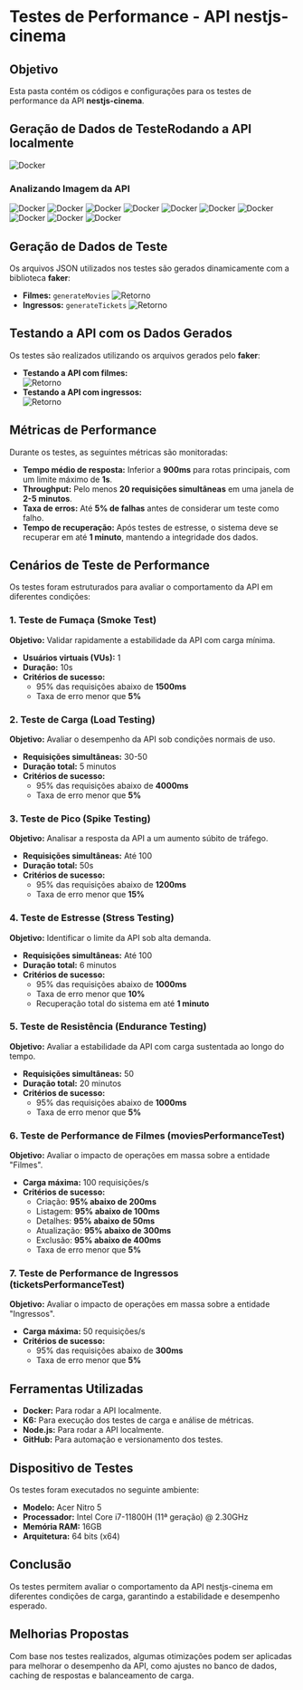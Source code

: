 # Testes de Performance - API nestjs-cinema

## Objetivo

Esta pasta contém os códigos e configurações para os testes de performance da API **nestjs-cinema**.

## Geração de Dados de TesteRodando a API localmente

![Docker](../Assets/docker.png)

### Analizando Imagem da API

![Docker](../Assets/Analyzing-img1.png)
![Docker](../Assets/Analyzing-img3.png)
![Docker](../Assets/Analyzing-img4.png)
![Docker](../Assets/Analyzing-img5.png)
![Docker](../Assets/Analyzing-img6.png)
![Docker](../Assets/Analyzing-img7.png)
![Docker](../Assets/Analyzing-img8.png)
![Docker](../Assets/Analyzing-img9.png)
![Docker](../Assets/Analyzing-img10.png)
![Docker](../Assets/Analyzing-img11.png)

## Geração de Dados de Teste

Os arquivos JSON utilizados nos testes são gerados dinamicamente com a biblioteca **faker**:

- **Filmes:** `generateMovies`
  ![Retorno](../Assets/jsonm.png)
- **Ingressos:** `generateTickets`
  ![Retorno](../Assets/jsont.png)

## Testando a API com os Dados Gerados

Os testes são realizados utilizando os arquivos gerados pelo **faker**:

- **Testando a API com filmes:**  
  ![Retorno](../Assets/t1.png)
- **Testando a API com ingressos:**  
  ![Retorno](../Assets/t2.png)

## Métricas de Performance

Durante os testes, as seguintes métricas são monitoradas:

- **Tempo médio de resposta:** Inferior a **900ms** para rotas principais, com um limite máximo de **1s**.
- **Throughput:** Pelo menos **20 requisições simultâneas** em uma janela de **2-5 minutos**.
- **Taxa de erros:** Até **5% de falhas** antes de considerar um teste como falho.
- **Tempo de recuperação:** Após testes de estresse, o sistema deve se recuperar em até **1 minuto**, mantendo a integridade dos dados.

## Cenários de Teste de Performance

Os testes foram estruturados para avaliar o comportamento da API em diferentes condições:

### 1. Teste de Fumaça (Smoke Test)
**Objetivo:** Validar rapidamente a estabilidade da API com carga mínima.
- **Usuários virtuais (VUs):** 1
- **Duração:** 10s
- **Critérios de sucesso:**
  - 95% das requisições abaixo de **1500ms**
  - Taxa de erro menor que **5%**

### 2. Teste de Carga (Load Testing)
**Objetivo:** Avaliar o desempenho da API sob condições normais de uso.
- **Requisições simultâneas:** 30-50
- **Duração total:** 5 minutos
- **Critérios de sucesso:**
  - 95% das requisições abaixo de **4000ms**
  - Taxa de erro menor que **5%**

### 3. Teste de Pico (Spike Testing)
**Objetivo:** Analisar a resposta da API a um aumento súbito de tráfego.
- **Requisições simultâneas:** Até 100
- **Duração total:** 50s
- **Critérios de sucesso:**
  - 95% das requisições abaixo de **1200ms**
  - Taxa de erro menor que **15%**

### 4. Teste de Estresse (Stress Testing)
**Objetivo:** Identificar o limite da API sob alta demanda.
- **Requisições simultâneas:** Até 100
- **Duração total:** 6 minutos
- **Critérios de sucesso:**
  - 95% das requisições abaixo de **1000ms**
  - Taxa de erro menor que **10%**
  - Recuperação total do sistema em até **1 minuto**

### 5. Teste de Resistência (Endurance Testing)
**Objetivo:** Avaliar a estabilidade da API com carga sustentada ao longo do tempo.
- **Requisições simultâneas:** 50
- **Duração total:** 20 minutos
- **Critérios de sucesso:**
  - 95% das requisições abaixo de **1000ms**
  - Taxa de erro menor que **5%**

### 6. Teste de Performance de Filmes (moviesPerformanceTest)
**Objetivo:** Avaliar o impacto de operações em massa sobre a entidade "Filmes".
- **Carga máxima:** 100 requisições/s
- **Critérios de sucesso:**
  - Criação: **95% abaixo de 200ms**
  - Listagem: **95% abaixo de 100ms**
  - Detalhes: **95% abaixo de 50ms**
  - Atualização: **95% abaixo de 300ms**
  - Exclusão: **95% abaixo de 400ms**
  - Taxa de erro menor que **5%**

### 7. Teste de Performance de Ingressos (ticketsPerformanceTest)
**Objetivo:** Avaliar o impacto de operações em massa sobre a entidade "Ingressos".
- **Carga máxima:** 50 requisições/s
- **Critérios de sucesso:**
  - 95% das requisições abaixo de **300ms**
  - Taxa de erro menor que **5%**

## Ferramentas Utilizadas

- **Docker:** Para rodar a API localmente.
- **K6:** Para execução dos testes de carga e análise de métricas.
- **Node.js:** Para rodar a API localmente.
- **GitHub:** Para automação e versionamento dos testes.

## Dispositivo de Testes

Os testes foram executados no seguinte ambiente:

- **Modelo:** Acer Nitro 5
- **Processador:** Intel Core i7-11800H (11ª geração) @ 2.30GHz
- **Memória RAM:** 16GB
- **Arquitetura:** 64 bits (x64)

## Conclusão

Os testes permitem avaliar o comportamento da API nestjs-cinema em diferentes condições de carga, garantindo a estabilidade e desempenho esperado.

## Melhorias Propostas

Com base nos testes realizados, algumas otimizações podem ser aplicadas para melhorar o desempenho da API, como ajustes no banco de dados, caching de respostas e balanceamento de carga.

